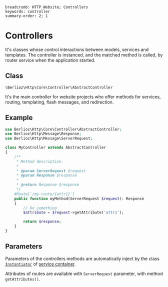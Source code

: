 ```index
breadcrumb: HTTP Website; Controllers
keywords: controller
summary-order: 2; 1
```

# Controllers

It's classes whose control interactions between models, services and templates.
The controller is instanced, and the matched method is called, by router service when the application started.

## Class

`\Berlioz\Http\Core\Controller\AbstractController`

It's the main controller for website projects who offer methods for services, routing, templating, flash messages, and redirection.

## Example

```php
use Berlioz\Http\Core\Controller\AbstractController;
use Berlioz\Http\Message\Response;
use Berlioz\Http\Message\ServerRequest;

class MyController extends AbstractController
{
    /**
     * Method description.
     *
     * @param ServerRequest $request
     * @param Response $response
     *
     * @return Response $response
     */
    #Route['/my-route/{attr1}']
    public function myMethod(ServerRequest $request): Response
    {
        // Do something
        $attribute = $request->getAttribute('attr1');

        return $response;
    }
}
```

## Parameters

Parameters of the controllers methods are automatically inject by the class [`Instantiator`](../getting-started/service-container.md) of [service container](../getting-started/service-container.md).

Attributes of routes are available with `ServerRequest` parameter, with method `getAttributes()`.